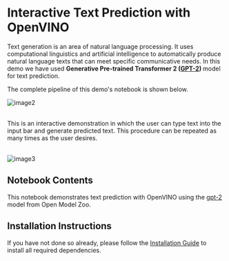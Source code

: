 # Interactive Text Prediction with OpenVINO
Text generation is an area of natural language processing. It uses computational linguistics and artificial intelligence to automatically produce natural language texts that can meet specific communicative needs.
In this demo we have used <b> Generative Pre-trained Transformer 2 ([GPT-2](https://github.com/openvinotoolkit/open_model_zoo/tree/master/models/public/gpt-2)) </b> model for text prediction.

The complete pipeline of this demo's notebook is shown below.

![image2](https://user-images.githubusercontent.com/91228207/163990722-d2713ede-921e-4594-8b00-8b5c1a4d73b5.jpeg)

</br>
This is an interactive demonstration in which the user can type text into the input bar and generate predicted text. This procedure can be repeated as many times as the user desires.
</br>
</br>

![image3](https://user-images.githubusercontent.com/91228207/164004101-ba491f97-1bd6-4b75-88cd-c0d66e5ea12b.jpeg)



## Notebook Contents

This notebook demonstrates text prediction with OpenVINO using the [gpt-2](https://github.com/openvinotoolkit/open_model_zoo/tree/master/models/public/gpt-2) model from Open Model Zoo.

## Installation Instructions

If you have not done so already, please follow the <a href="https://github.com/openvinotoolkit/openvino_notebooks/blob/main/README.md">Installation Guide</a> to install all required dependencies.
